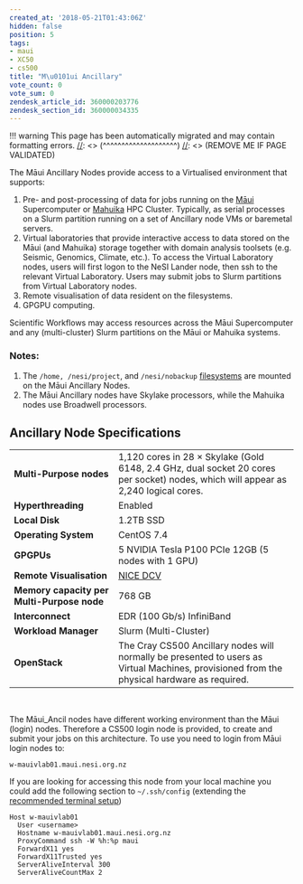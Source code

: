 ```yaml
---
created_at: '2018-05-21T01:43:06Z'
hidden: false
position: 5
tags:
- maui
- XC50
- cs500
title: "M\u0101ui Ancillary"
vote_count: 0
vote_sum: 0
zendesk_article_id: 360000203776
zendesk_section_id: 360000034335
---
```




[//]: <> (REMOVE ME IF PAGE VALIDATED)
[//]: <> (vvvvvvvvvvvvvvvvvvvv)
!!! warning
    This page has been automatically migrated and may contain formatting errors.
[//]: <> (^^^^^^^^^^^^^^^^^^^^)
[//]: <> (REMOVE ME IF PAGE VALIDATED)

The Māui Ancillary Nodes provide access to a Virtualised environment
that supports:

1.  Pre- and post-processing of data for jobs running on the
    [Māui](https://support.nesi.org.nz/hc/articles/360000163695)
    Supercomputer or
    [Mahuika](https://support.nesi.org.nz/hc/articles/360000163575) HPC
    Cluster. Typically, as serial processes on a Slurm partition running
    on a set of Ancillary node VMs or baremetal servers.
2.  Virtual laboratories that provide interactive access to data stored
    on the Māui (and Mahuika) storage together with domain analysis
    toolsets (e.g. Seismic, Genomics, Climate, etc.). To access the
    Virtual Laboratory nodes, users will first logon to the NeSI Lander
    node, then ssh to the relevant Virtual Laboratory. Users may submit
    jobs to Slurm partitions from Virtual Laboratory nodes.
3.  Remote visualisation of data resident on the filesystems.
4.  GPGPU computing.

Scientific Workflows may access resources across the Māui Supercomputer
and any (multi-cluster) Slurm partitions on the Māui or Mahuika systems.

### Notes:

1.  The `/home, /nesi/project`, and `/nesi/nobackup`
    [filesystems](https://support.nesi.org.nz/hc/articles/360000177256)
    are mounted on the Māui Ancillary Nodes.
2.  The Māui Ancillary nodes have Skylake processors, while the Mahuika
    nodes use Broadwell processors.

## Ancillary Node Specifications

|                                            |                                                                                                                                             |
|--------------------------------------------|---------------------------------------------------------------------------------------------------------------------------------------------|
| **Multi-Purpose nodes**                    | 1,120 cores in 28 × Skylake (Gold 6148, 2.4 GHz, dual socket 20 cores per socket) nodes, which will appear as 2,240 logical cores.          |
| **Hyperthreading**                         | Enabled                                                                                                                                     |
| **Local Disk**                             | 1.2TB SSD                                                                                                                                   |
| **Operating System**                       | CentOS 7.4                                                                                                                                  |
| **GPGPUs**                                 | 5 NVIDIA Tesla P100 PCIe 12GB (5 nodes with 1 GPU)                                                                                          |
| **Remote Visualisation**                   | [NICE DCV](https://www.nice-software.com/products/dcv)                                                                                      |
| **Memory capacity per Multi-Purpose node** | 768 GB                                                                                                                                      |
| **Interconnect**                           | EDR (100 Gb/s) InfiniBand                                                                                                                   |
| **Workload Manager**                       | Slurm (Multi-Cluster)                                                                                                                       |
| **OpenStack**                              | The Cray CS500 Ancillary nodes will normally be presented to users as Virtual Machines, provisioned from the physical hardware as required. |

 

The Māui\_Ancil nodes have different working environment than the Māui
(login) nodes. Therefore a CS500 login node is provided, to create and
submit your jobs on this architecture. To use you need to login from
Māui login nodes to:

``` sl
w-mauivlab01.maui.nesi.org.nz
```

If you are looking for accessing this node from your local machine you
could add the following section to `~/.ssh/config` (extending the
[recommended terminal
setup](https://support.nesi.org.nz/hc/en-gb/articles/360000625535-Recommended-Terminal-Setup))

``` sl
Host w-mauivlab01 
  User <username> 
  Hostname w-mauivlab01.maui.nesi.org.nz 
  ProxyCommand ssh -W %h:%p maui 
  ForwardX11 yes
  ForwardX11Trusted yes
  ServerAliveInterval 300
  ServerAliveCountMax 2
```
